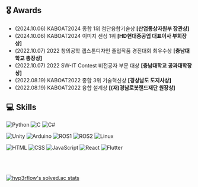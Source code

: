 ## 🎖️ Awards
- (2024.10.06) KABOAT2024 종합 1위 첨단융합기술상 **[산업통상자원부 장관상]**
- (2024.10.06) KABOAT2024 이미지 센싱 1위 **[HD현대중공업 대표이사 부회장상]**
- (2022.10.07) 2022 창의공학 캡스톤디자인 졸업작품 경진대회 최우수상 **[충남대학교 총장상]**
- (2022.10.07) 2022 SW-IT Contest 비전공자 부문 대상 **[충남대학교 공과대학장상]**
- (2022.08.19) KABOAT2022 종합 3위 기술혁신상 **[경상남도 도지사상]**
- (2022.08.19) KABOAT2022 융합 설계상 **[(재)경남로봇랜드재단 원장상]**
  
## 💻 Skills

<p>
  <img src="https://img.shields.io/badge/Python-3776AB?style=for-the-badge&logo=python&logoColor=white" alt="Python" />
  <img src="https://img.shields.io/badge/C-00599C?style=for-the-badge&logo=c&logoColor=white" alt="C" />
  <img src="https://img.shields.io/badge/C%23-239120?style=for-the-badge&logo=sharp&logoColor=white" alt="C#" />
</p>
<p>
  <img src="https://img.shields.io/badge/Unity-000000?style=for-the-badge&logo=unity&logoColor=FFFFFF" alt="Unity" />
  <img src="https://img.shields.io/badge/Arduino-00878F?style=for-the-badge&logo=arduino&logoColor=FFFFFF" alt="Arduino" />
  <img src="https://img.shields.io/badge/ROS-22314E?style=for-the-badge&logo=ros&logoColor=white" alt="ROS1" />
  <img src="https://img.shields.io/badge/ROS2-22314E?style=for-the-badge&logo=ros&logoColor=white" alt="ROS2" />
  <img src="https://img.shields.io/badge/Linux-FCC624?style=for-the-badge&logo=linux&logoColor=black" alt="Linux" />
</p>


<p>
  <img src="https://img.shields.io/badge/HTML-E34F26?style=for-the-badge&logo=html5&logoColor=white" alt="HTML" />
  <img src="https://img.shields.io/badge/CSS-1572B6?style=for-the-badge&logo=css3&logoColor=white" alt="CSS" />
  <img src="https://img.shields.io/badge/JavaScript-F7DF1E?style=for-the-badge&logo=javascript&logoColor=black" alt="JavaScript" />
  <img src="https://img.shields.io/badge/React-61DAFB?style=for-the-badge&logo=react&logoColor=black" alt="React" />
  <img src="https://img.shields.io/badge/Flutter-02569B?style=for-the-badge&logo=flutter&logoColor=white" alt="Flutter" />
</p>

<br><br><br>
[![hyp3rflow's solved.ac stats](https://github-readme-solvedac.hyp3rflow.vercel.app/api/?handle=als8921)](https://solved.ac/profile/als8921)

<!-- ![Anurag's GitHub stats](https://github-readme-stats.vercel.app/api?username=als8921&show_icons=true&include_all_commits=true&count_private=true)-->
